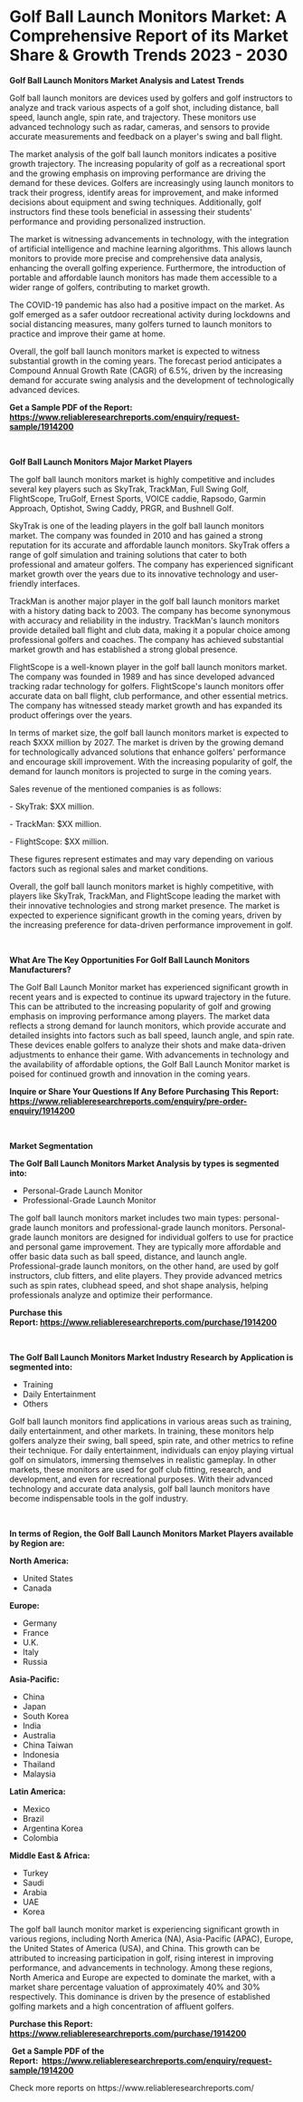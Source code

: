<p><h1>Golf Ball Launch Monitors Market: A Comprehensive Report of its Market Share & Growth Trends 2023 - 2030</h1></p><p><strong>Golf Ball Launch Monitors Market Analysis and Latest Trends</strong></p>
<p><p>Golf ball launch monitors are devices used by golfers and golf instructors to analyze and track various aspects of a golf shot, including distance, ball speed, launch angle, spin rate, and trajectory. These monitors use advanced technology such as radar, cameras, and sensors to provide accurate measurements and feedback on a player's swing and ball flight.</p><p>The market analysis of the golf ball launch monitors indicates a positive growth trajectory. The increasing popularity of golf as a recreational sport and the growing emphasis on improving performance are driving the demand for these devices. Golfers are increasingly using launch monitors to track their progress, identify areas for improvement, and make informed decisions about equipment and swing techniques. Additionally, golf instructors find these tools beneficial in assessing their students' performance and providing personalized instruction.</p><p>The market is witnessing advancements in technology, with the integration of artificial intelligence and machine learning algorithms. This allows launch monitors to provide more precise and comprehensive data analysis, enhancing the overall golfing experience. Furthermore, the introduction of portable and affordable launch monitors has made them accessible to a wider range of golfers, contributing to market growth.</p><p>The COVID-19 pandemic has also had a positive impact on the market. As golf emerged as a safer outdoor recreational activity during lockdowns and social distancing measures, many golfers turned to launch monitors to practice and improve their game at home.</p><p>Overall, the golf ball launch monitors market is expected to witness substantial growth in the coming years. The forecast period anticipates a Compound Annual Growth Rate (CAGR) of 6.5%, driven by the increasing demand for accurate swing analysis and the development of technologically advanced devices.</p></p>
<p><strong>Get a Sample PDF of the Report:&nbsp; <a href="https://www.reliableresearchreports.com/enquiry/request-sample/1914200">https://www.reliableresearchreports.com/enquiry/request-sample/1914200</a></strong></p>
<p>&nbsp;</p>
<p><strong>Golf Ball Launch Monitors Major Market Players</strong></p>
<p><p>The golf ball launch monitors market is highly competitive and includes several key players such as SkyTrak, TrackMan, Full Swing Golf, FlightScope, TruGolf, Ernest Sports, VOICE caddie, Rapsodo, Garmin Approach, Optishot, Swing Caddy, PRGR, and Bushnell Golf.</p><p>SkyTrak is one of the leading players in the golf ball launch monitors market. The company was founded in 2010 and has gained a strong reputation for its accurate and affordable launch monitors. SkyTrak offers a range of golf simulation and training solutions that cater to both professional and amateur golfers. The company has experienced significant market growth over the years due to its innovative technology and user-friendly interfaces.</p><p>TrackMan is another major player in the golf ball launch monitors market with a history dating back to 2003. The company has become synonymous with accuracy and reliability in the industry. TrackMan's launch monitors provide detailed ball flight and club data, making it a popular choice among professional golfers and coaches. The company has achieved substantial market growth and has established a strong global presence.</p><p>FlightScope is a well-known player in the golf ball launch monitors market. The company was founded in 1989 and has since developed advanced tracking radar technology for golfers. FlightScope's launch monitors offer accurate data on ball flight, club performance, and other essential metrics. The company has witnessed steady market growth and has expanded its product offerings over the years.</p><p>In terms of market size, the golf ball launch monitors market is expected to reach $XXX million by 2027. The market is driven by the growing demand for technologically advanced solutions that enhance golfers' performance and encourage skill improvement. With the increasing popularity of golf, the demand for launch monitors is projected to surge in the coming years.</p><p>Sales revenue of the mentioned companies is as follows:</p><p>- SkyTrak: $XX million.</p><p>- TrackMan: $XX million.</p><p>- FlightScope: $XX million.</p><p>These figures represent estimates and may vary depending on various factors such as regional sales and market conditions.</p><p>Overall, the golf ball launch monitors market is highly competitive, with players like SkyTrak, TrackMan, and FlightScope leading the market with their innovative technologies and strong market presence. The market is expected to experience significant growth in the coming years, driven by the increasing preference for data-driven performance improvement in golf.</p></p>
<p>&nbsp;</p>
<p><strong>What Are The Key Opportunities For Golf Ball Launch Monitors Manufacturers?</strong></p>
<p><p>The Golf Ball Launch Monitor market has experienced significant growth in recent years and is expected to continue its upward trajectory in the future. This can be attributed to the increasing popularity of golf and growing emphasis on improving performance among players. The market data reflects a strong demand for launch monitors, which provide accurate and detailed insights into factors such as ball speed, launch angle, and spin rate. These devices enable golfers to analyze their shots and make data-driven adjustments to enhance their game. With advancements in technology and the availability of affordable options, the Golf Ball Launch Monitor market is poised for continued growth and innovation in the coming years.</p></p>
<p><strong>Inquire or Share Your Questions If Any Before Purchasing This Report: <a href="https://www.reliableresearchreports.com/enquiry/pre-order-enquiry/1914200">https://www.reliableresearchreports.com/enquiry/pre-order-enquiry/1914200</a></strong></p>
<p>&nbsp;</p>
<p><strong>Market Segmentation</strong></p>
<p><strong>The Golf Ball Launch Monitors Market Analysis by types is segmented into:</strong></p>
<p><ul><li>Personal-Grade Launch Monitor</li><li>Professional-Grade Launch Monitor</li></ul></p>
<p><p>The golf ball launch monitors market includes two main types: personal-grade launch monitors and professional-grade launch monitors. Personal-grade launch monitors are designed for individual golfers to use for practice and personal game improvement. They are typically more affordable and offer basic data such as ball speed, distance, and launch angle. Professional-grade launch monitors, on the other hand, are used by golf instructors, club fitters, and elite players. They provide advanced metrics such as spin rates, clubhead speed, and shot shape analysis, helping professionals analyze and optimize their performance.</p></p>
<p><strong>Purchase this Report:&nbsp;<a href="https://www.reliableresearchreports.com/purchase/1914200">https://www.reliableresearchreports.com/purchase/1914200</a></strong></p>
<p>&nbsp;</p>
<p><strong>The Golf Ball Launch Monitors Market Industry Research by Application is segmented into:</strong></p>
<p><ul><li>Training</li><li>Daily Entertainment</li><li>Others</li></ul></p>
<p><p>Golf ball launch monitors find applications in various areas such as training, daily entertainment, and other markets. In training, these monitors help golfers analyze their swing, ball speed, spin rate, and other metrics to refine their technique. For daily entertainment, individuals can enjoy playing virtual golf on simulators, immersing themselves in realistic gameplay. In other markets, these monitors are used for golf club fitting, research, and development, and even for recreational purposes. With their advanced technology and accurate data analysis, golf ball launch monitors have become indispensable tools in the golf industry.</p></p>
<p>&nbsp;</p>
<p><strong>In terms of Region, the Golf Ball Launch Monitors Market Players available by Region are:</strong></p>
<p>
    <p> <strong> North America: </strong>
        <ul>
            <li>United States</li>
            <li>Canada</li>
        </ul>
        </p> 
    <p> <strong> Europe: </strong>
        <ul>
            <li>Germany</li>
            <li>France</li>
            <li>U.K.</li>
            <li>Italy</li>
            <li>Russia</li>
        </ul>
        </p> 
    <p> <strong> Asia-Pacific: </strong>
        <ul>
            <li>China</li>
            <li>Japan</li>
            <li>South Korea</li>
            <li>India</li>
            <li>Australia</li>
            <li>China Taiwan</li>
            <li>Indonesia</li>
            <li>Thailand</li>
            <li>Malaysia</li>
        </ul>
        </p> 
    <p> <strong> Latin America: </strong>
        <ul>
            <li>Mexico</li>
            <li>Brazil</li>
            <li>Argentina Korea</li>
            <li>Colombia</li>
        </ul>
        </p> 
    <p> <strong> Middle East & Africa: </strong>
        <ul>
            <li>Turkey</li>
            <li>Saudi</li>
            <li>Arabia</li>
            <li>UAE</li>
            <li>Korea</li>
        </ul>
    </p>
    </p>
<p><p>The golf ball launch monitor market is experiencing significant growth in various regions, including North America (NA), Asia-Pacific (APAC), Europe, the United States of America (USA), and China. This growth can be attributed to increasing participation in golf, rising interest in improving performance, and advancements in technology. Among these regions, North America and Europe are expected to dominate the market, with a market share percentage valuation of approximately 40% and 30% respectively. This dominance is driven by the presence of established golfing markets and a high concentration of affluent golfers.</p></p>
<p><strong>Purchase this Report: <a href="https://www.reliableresearchreports.com/purchase/1914200">https://www.reliableresearchreports.com/purchase/1914200</a></strong></p>
<p>&nbsp;<strong>Get a Sample PDF of the Report:&nbsp;&nbsp;<a href="https://www.reliableresearchreports.com/enquiry/request-sample/1914200">https://www.reliableresearchreports.com/enquiry/request-sample/1914200</a></strong></p>
<p><strong></strong></p>
<p>Check more reports on https://www.reliableresearchreports.com/</p>